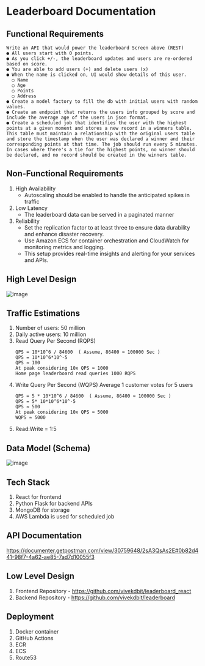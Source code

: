 # Leaderboard Documentation

## Functional Requirements
    Write an API that would power the leaderboard Screen above (REST)
    ● All users start with 0 points.
    ● As you click +/-, the leaderboard updates and users are re-ordered based on score.
    ● You are able to add users (+) and delete users (x)
    ● When the name is clicked on, UI would show details of this user.
      ○ Name
      ○ Age
      ○ Points
      ○ Address
    ● Create a model factory to fill the db with initial users with random values.
    ● Create an endpoint that returns the users info grouped by score and include the average age of the users in json format.
    ● Create a scheduled job that identifies the user with the highest points at a given moment and stores a new record in a winners table. This table must maintain a relationship with the original users table and store the timestamp when the user was declared a winner and their corresponding points at that time. The job should run every 5 minutes. In cases where there's a tie for the highest points, no winner should be declared, and no record should be created in the winners table.

## Non-Functional Requirements
  1. High Availability
        - Autoscaling should be enabled to handle the anticipated spikes in traffic
  2. Low Latency
        - The leaderboard data can be served in a paginated manner
  4. Reliability 
        - Set the replication factor to at least three to ensure data durability and enhance disaster recovery.
        - Use Amazon ECS for container orchestration and CloudWatch for monitoring metrics and logging. 
        - This setup provides real-time insights and alerting for your services and APIs.

## High Level Design
![image](https://github.com/vivekdbit/leaderboard-doc/assets/44405152/5075fc1c-b350-4e05-b4ac-9946814358d0)


## Traffic Estimations
1. Number of users: 50 million
2. Daily active users: 10 million
3. Read Query Per Second (RQPS)
    ```QPS = 10*10^6 / 24*60*60 
    QPS = 10*10^6 / 84600  ( Assume, 86400 ≈ 100000 Sec ) 
    QPS = 10*10^6*10^-5
    QPS ≈ 100
   At peak considering 10x QPS ≈ 1000
   Home page leaderboard read queries 1000 RQPS
    ```
4. Write Query Per Second (WQPS)
    Average 1 customer votes for 5 users
    ```
    QPS = 5 * 10*10^6 / 84600  ( Assume, 86400 ≈ 100000 Sec ) 
    QPS = 5* 10*10^6*10^-5
    QPS ≈ 500
    At peak considering 10x QPS ≈ 5000
    WQPS ≈ 5000
    ```
5. Read:Write = 1:5

## Data Model (Schema)
![image](https://github.com/vivekdbit/leaderboard-doc/assets/44405152/452957c2-e2b4-4b82-be2e-bbec77fb5f42)

## Tech Stack
1. React for frontend
2. Python Flask for backend APIs
3. MongoDB for storage
4. AWS Lambda is used for scheduled job

## API Documentation
https://documenter.getpostman.com/view/30759648/2sA3QsAs2E#0b82d441-98f7-4a62-ae85-7ad7d10055f3

## Low Level Design
1. Frontend Repository - https://github.com/vivekdbit/leaderboard_react
2. Backend Repository - https://github.com/vivekdbit/leaderboard

## Deployment
1. Docker container
2. GitHub Actions
3. ECR
4. ECS
5. Route53
